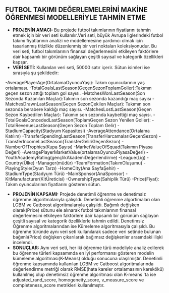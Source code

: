 ## FUTBOL TAKIMI DEĞERLEMELERİNİ MAKİNE ÖĞRENMESİ MODELLERİYLE TAHMİN ETME
- **PROJENİN AMACI:**
Bu projede futbol takımlarının fiyatlarını tahmin etmek için bir veri seti kullanılır.Veri seti, büyük Avrupa liglerindeki futbol takımı fiyatlarının analizi ve modellemesine yardımcı olmak için tasarlanmış titizlikle düzenlenmiş bir veri noktaları koleksiyonudur. Bu veri seti, futbol takımlarının finansal değerlemesini etkileyen faktörlere dair kapsamlı bir görünüm sağlayan çeşitli sayısal ve kategorik özellikleri kapsar.
- **VERİ SETİ:**
Kullanılan veri seti, 50000 satır içerir. Sütun isimleri ise sırasıyla şu şekildedir:

-AveragePlayerAge(OrtalamaOyuncuYaşı): Takım oyuncularının yaş ortalaması.
-TotalGoalsLastSeason(GeçenSezonToplamGoller):Takımın geçen sezon attığı toplam gol sayısı.
-MatchesWonLastSeason(Son Sezonda Kazanılan Maçlar):Takımın son sezonda kazandığı maç sayısı
-MatchesDrawnLastSeason(Geçen SezonÇekilen Maçlar): Takımın son sezonda berabere kaldığı maç sayısı.
-MatchesLostLastSeason(Geçen Sezon Kaybedilen Maçlar): Takımın son sezonda kaybettiği maç sayısı.
-TotalGoalsConcededLastSeason(ToplamGeçen Sezon Yenilen Goller):
-TotalRevenueLastSeason(Geçen Sezon Toplam Gelir)
-StadiumCapacity(Stadyum Kapasitesi)
-AverageAttendance(Ortalama Katılım)
-TransferSpendingLastSeason(TransferHarcamalarıGeçenSezon)
-TransferIncomeLastSeason(TransferGeliriGeçenSezon)
-NumberOfTrophies(Kupa Sayısı)
-MarketValueOfSquad(Takımın Piyasa Değeri)
-AveragePlayerMarketValue(ortalamaOyuncuPiyasaDeğeri)
-YouthAcademyRating(gençlikAkademiDeğerlendirme)
-League(Lig)
-Country(Ülke)
-Manager(müdür)
-TeamFormation(TakımOluşumu)
-PlayingStyle(Oyun Tarzı)
-HomeCity(Ana SayfaŞehir)
-StadiumType(Stadyum Türü)
-MainSponsor(AnaSponsor)
-KitManufacturer(KitÜreticisi)
-OwnershipType(Sahiplik Türü)
-Price(Fiyat): Takım oyuncularının fiyatlarını gösteren sütun.
- **PROJENİN KAPSAMI:**
Projede denetimli öğrenme ve denetimsiz öğrenme algoritmalarıyla çalışıldı. Denetimli öğrenme algortimaları olan LGBM ve Catboost algoritmalarıyla çalışıldı. Bağımlı değişken olarak(Price) sütunu ele alınarak futbol takımlarının finansal değerlemesini etkileyen faktörlere dair kapsamlı bir görünüm sağlayan çeşitli sayısal ve kategorik özelliklerle tahmin edildi. Denetimsiz Öğrenme algoritmalarından ise Kümeleme algoritmasıyla çalışıldı. Bu öğrenme türünde aynı veri seti kullanılarak sadece veri setinde bulunan bağımlı(Price) değişken çıkarılarak bağımsız değişkenler arasındaki ilişki incelendi.
- **SONUÇLAR:**
Aynı veri seti, her iki öğrenme türü modeliyle analiz edilerek bu öğrenme türleri kapsamında en iyi performansı gösteren modelin kümeleme algoritması(K-Means) olduğu sonucuna ulaşılmıştır. Denetimli öğrenme kapsamında kullanılan LGBM ve Catboost algoritmalarında değerlendirme metriği olarak RMSE(hata kareler ortalamasının karekökü) kullanılmış olup denetimsiz öğrenme algoritması olan K-means 'ta ise adjusted_rand_score, homogeneity_score, v_measure_score ve completeness_score metrikleri kullanılmıştır.
